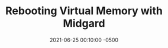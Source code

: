 ---
layout: paper-summary
title:  "Rebooting Virtual Memory with Midgard"
date:   2021-06-25 00:10:00 -0500
categories: paper
paper_title: "Rebooting Virtual Memory with Midgard"
paper_link: http://cs.yale.edu/homes/abhishek/sidgupta-isca21.pdf
paper_keyword: Virtual Memory; Segmentation; Midgard
paper_year: 
rw_set:
htm_cd:
htm_cr:
version_mgmt:
---
